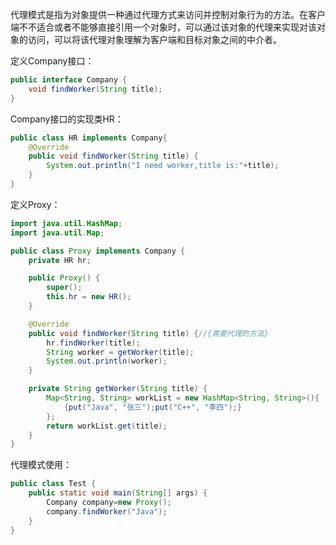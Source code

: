 代理模式是指为对象提供一种通过代理方式来访问并控制对象行为的方法。在客户端不不适合或者不能够直接引用一个对象时，可以通过该对象的代理来实现对该对象的访问，可以将该代理对象理解为客户端和目标对象之间的中介者。

定义Company接口：

```java
public interface Company {
    void findWorker(String title);
}
```

Company接口的实现类HR：

```java
public class HR implements Company{
    @Override
    public void findWorker(String title) {
        System.out.println("I need worker,title is:"+title);
    }
}
```

定义Proxy：

```java
import java.util.HashMap;
import java.util.Map;

public class Proxy implements Company {
    private HR hr;

    public Proxy() {
        super();
        this.hr = new HR();
    }

    @Override
    public void findWorker(String title) {//{需要代理的方法}
        hr.findWorker(title);
        String worker = getWorker(title);
        System.out.println(worker);
    }

    private String getWorker(String title) {
        Map<String, String> workList = new HashMap<String, String>(){
            {put("Java", "张三");put("C++", "李四");}
        };
        return workList.get(title);
    }
}
```

代理模式使用：

```java
public class Test {
    public static void main(String[] args) {
        Company company=new Proxy();
        company.findWorker("Java");
    }
}
```

